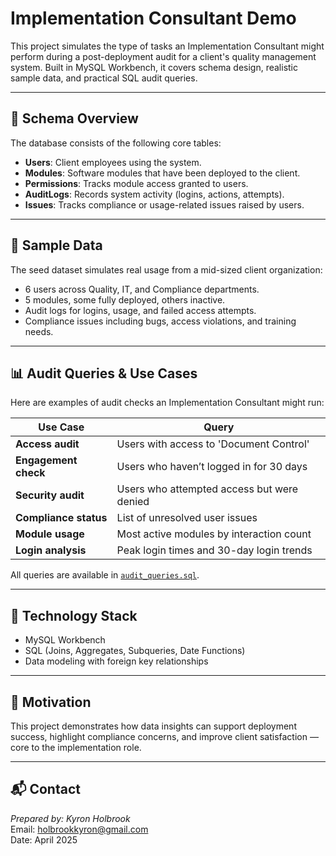# Implementation Consultant Demo

This project simulates the type of tasks an Implementation Consultant might perform during a post-deployment audit for a client's quality management system. Built in MySQL Workbench, it covers schema design, realistic sample data, and practical SQL audit queries.

---

## 🧩 Schema Overview

The database consists of the following core tables:

- **Users**: Client employees using the system.
- **Modules**: Software modules that have been deployed to the client.
- **Permissions**: Tracks module access granted to users.
- **AuditLogs**: Records system activity (logins, actions, attempts).
- **Issues**: Tracks compliance or usage-related issues raised by users.

---

## 🧪 Sample Data

The seed dataset simulates real usage from a mid-sized client organization:

- 6 users across Quality, IT, and Compliance departments.
- 5 modules, some fully deployed, others inactive.
- Audit logs for logins, usage, and failed access attempts.
- Compliance issues including bugs, access violations, and training needs.

---

## 📊 Audit Queries & Use Cases

Here are examples of audit checks an Implementation Consultant might run:

| Use Case | Query |
|----------|-------|
| **Access audit** | Users with access to 'Document Control' |
| **Engagement check** | Users who haven’t logged in for 30 days |
| **Security audit** | Users who attempted access but were denied |
| **Compliance status** | List of unresolved user issues |
| **Module usage** | Most active modules by interaction count |
| **Login analysis** | Peak login times and 30-day login trends |

All queries are available in [`audit_queries.sql`](./audit_queries.sql).

---

## 🔧 Technology Stack

- MySQL Workbench
- SQL (Joins, Aggregates, Subqueries, Date Functions)
- Data modeling with foreign key relationships

---

## 🧠 Motivation

This project demonstrates how data insights can support deployment success, highlight compliance concerns, and improve client satisfaction — core to the implementation role.

---

## 📬 Contact

*Prepared by: Kyron Holbrook*  
Email: holbrookkyron@gmail.com  
Date: April 2025  
